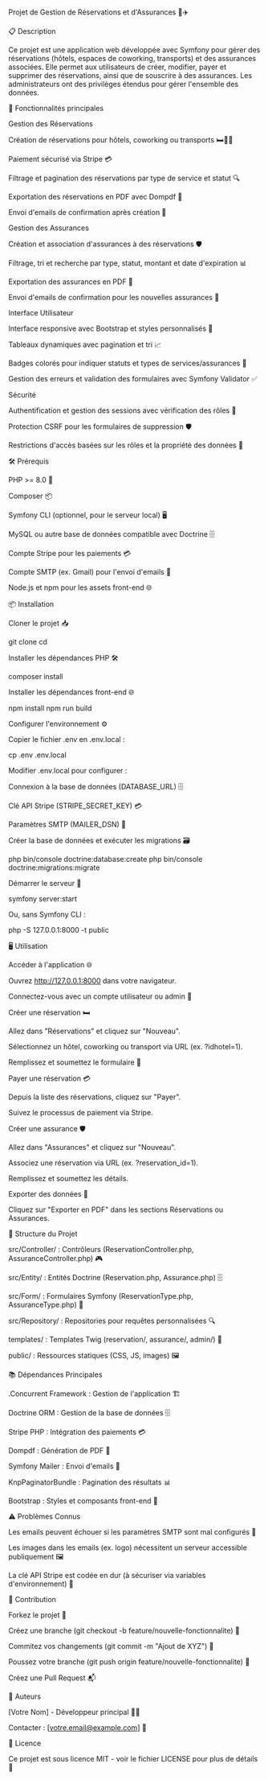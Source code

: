 Projet de Gestion de Réservations et d'Assurances 🏨✈️

📋 Description

Ce projet est une application web développée avec Symfony pour gérer des réservations (hôtels, espaces de coworking, transports) et des assurances associées. Elle permet aux utilisateurs de créer, modifier, payer et supprimer des réservations, ainsi que de souscrire à des assurances. Les administrateurs ont des privilèges étendus pour gérer l'ensemble des données.

🚀 Fonctionnalités principales

Gestion des Réservations





Création de réservations pour hôtels, coworking ou transports 🛏️💼🚗



Paiement sécurisé via Stripe 💳



Filtrage et pagination des réservations par type de service et statut 🔍



Exportation des réservations en PDF avec Dompdf 📄



Envoi d'emails de confirmation après création 📧

Gestion des Assurances





Création et association d'assurances à des réservations 🛡️



Filtrage, tri et recherche par type, statut, montant et date d'expiration 📊



Exportation des assurances en PDF 📄



Envoi d'emails de confirmation pour les nouvelles assurances 📧

Interface Utilisateur





Interface responsive avec Bootstrap et styles personnalisés 📱



Tableaux dynamiques avec pagination et tri 📈



Badges colorés pour indiquer statuts et types de services/assurances 🎨



Gestion des erreurs et validation des formulaires avec Symfony Validator ✅

Sécurité





Authentification et gestion des sessions avec vérification des rôles 🔐



Protection CSRF pour les formulaires de suppression 🛡️



Restrictions d'accès basées sur les rôles et la propriété des données 🚫

🛠️ Prérequis





PHP >= 8.0 🐘



Composer 📦



Symfony CLI (optionnel, pour le serveur local) 🖥️



MySQL ou autre base de données compatible avec Doctrine 🗄️



Compte Stripe pour les paiements 💳



Compte SMTP (ex. Gmail) pour l'envoi d'emails 📧



Node.js et npm pour les assets front-end 🌐

📦 Installation





Cloner le projet 📥

git clone <url-du-depot>
cd <nom-du-projet>



Installer les dépendances PHP 🛠️

composer install



Installer les dépendances front-end 🌐

npm install
npm run build



Configurer l'environnement ⚙️





Copier le fichier .env en .env.local :

cp .env .env.local



Modifier .env.local pour configurer :





Connexion à la base de données (DATABASE_URL) 🗄️



Clé API Stripe (STRIPE_SECRET_KEY) 💳



Paramètres SMTP (MAILER_DSN) 📧



Créer la base de données et exécuter les migrations 🗃️

php bin/console doctrine:database:create
php bin/console doctrine:migrations:migrate



Démarrer le serveur 🚀

symfony server:start

Ou, sans Symfony CLI :

php -S 127.0.0.1:8000 -t public

🖥️ Utilisation





Accéder à l'application 🌐





Ouvrez http://127.0.0.1:8000 dans votre navigateur.



Connectez-vous avec un compte utilisateur ou admin 🔑



Créer une réservation 🛏️





Allez dans "Réservations" et cliquez sur "Nouveau".



Sélectionnez un hôtel, coworking ou transport via URL (ex. ?idhotel=1).



Remplissez et soumettez le formulaire 📝



Payer une réservation 💳





Depuis la liste des réservations, cliquez sur "Payer".



Suivez le processus de paiement via Stripe.



Créer une assurance 🛡️





Allez dans "Assurances" et cliquez sur "Nouveau".



Associez une réservation via URL (ex. ?reservation_id=1).



Remplissez et soumettez les détails.



Exporter des données 📄





Cliquez sur "Exporter en PDF" dans les sections Réservations ou Assurances.

📂 Structure du Projet





src/Controller/ : Contrôleurs (ReservationController.php, AssuranceController.php) 🎮



src/Entity/ : Entités Doctrine (Reservation.php, Assurance.php) 🗄️



src/Form/ : Formulaires Symfony (ReservationType.php, AssuranceType.php) 📝



src/Repository/ : Repositories pour requêtes personnalisées 🔍



templates/ : Templates Twig (reservation/, assurance/, admin/) 📄



public/ : Ressources statiques (CSS, JS, images) 🖼️

📚 Dépendances Principales





.Concurrent Framework : Gestion de l'application 🏗️



Doctrine ORM : Gestion de la base de données 🗄️



Stripe PHP : Intégration des paiements 💳



Dompdf : Génération de PDF 📄



Symfony Mailer : Envoi d'emails 📧



KnpPaginatorBundle : Pagination des résultats 📊



Bootstrap : Styles et composants front-end 🎨

⚠️ Problèmes Connus





Les emails peuvent échouer si les paramètres SMTP sont mal configurés 📧



Les images dans les emails (ex. logo) nécessitent un serveur accessible publiquement 🖼️



La clé API Stripe est codée en dur (à sécuriser via variables d'environnement) 🔐

🤝 Contribution





Forkez le projet 🍴



Créez une branche (git checkout -b feature/nouvelle-fonctionnalite) 🌿



Commitez vos changements (git commit -m "Ajout de XYZ") 📝



Poussez votre branche (git push origin feature/nouvelle-fonctionnalite) 🚀



Créez une Pull Request 📬

👤 Auteurs





[Votre Nom] - Développeur principal 🧑‍💻



Contacter : [votre.email@example.com] 📧

📜 Licence

Ce projet est sous licence MIT - voir le fichier LICENSE pour plus de détails 📜

